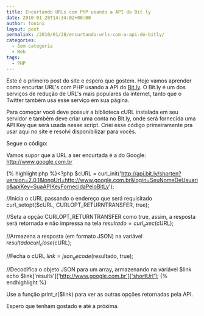 ```yaml
---
title: Encurtando URLs com PHP usando a API do Bit.ly
date: 2010-01-28T14:34:02+00:00
author: fonini
layout: post
permalink: /2010/01/28/encurtando-urls-com-a-api-do-bitly/
categories:
  - Sem categoria
  - Web
tags:
  - PHP
---
```

Este é o primeiro post do site e espero que gostem. Hoje vamos aprender como encurtar URL's com PHP usando a API do <a href="http://www.bit.ly" rel="externo">Bit.ly</a>. 
O Bit.ly é um dos serviços de redução de URL's mais populares da internet, tanto que o Twitter também usa esse serviço em sua página.

Para começar você deve possuir a biblioteca cURL instalada em seu servidor e também deve criar uma conta no Bit.ly, onde será fornecida uma API Key que será usada nesse script. Criei esse código primeiramente pra usar aqui no site e resolvi disponibilizar para vocês.

Segue o código:

Vamos supor que a URL a ser encurtada é a do Google: http://www.google.com.br

{% highlight php %}<?php
$cURL = curl_init('http://api.bit.ly/shorten?version=2.0.1&longUrl=http://www.google.com.br&login=SeuNomeDeUsuario&apiKey=SuaAPIKeyFornecidaPeloBitLy');

//Inicia o cURL passando o endereço que será requisitado
curl_setopt($cURL, CURLOPT_RETURNTRANSFER, true);

//Seta a opção CURLOPT_RETURNTRANSFER como true, assim, a resposta será retornada  e não impressa na tela
$resultado = curl_exec($cURL);

//Armazena a resposta (em formato JSON) na variável $resultado
curl_close($cURL);

//Fecha o cURL
$link = json_decode($resultado, true);
  
//Decodifica o objeto JSON para um array, armazenando na variável $link
echo $link['results']['http://www.google.com.br']['shortUrl'];
{% endhighlight %}

Use a função print_r($link) para ver as outras opções retornadas pela API.

Espero que tenham gostado e até a próxima.